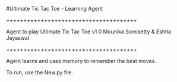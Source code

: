 #Ultimate Tic Tac Toe - Learning Agent

++++++++++++++++++++++++++++++++++++++

Agent to play Ultimate Tic Tac Toe v1.0
Mounika Somisetty & Eshita Jayaswal

++++++++++++++++++++++++++++++++++++++

Agent learns and uses memory to remember the best moves. 

To run, use the New.py file. 
